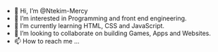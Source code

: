 - 👋 Hi, I’m @Ntekim-Mercy
- 👀 I’m interested in Programming and front end engineering.
- 🌱 I’m currently learning HTML, CSS and JavaScript.
- 💞️ I’m looking to collaborate on building Games, Apps and Websites.
- 📫 How to reach me ...

<!---
Ntekim-Mercy/Ntekim-Mercy is a ✨ special ✨ repository because its `README.md` (this file) appears on your GitHub profile.
You can click the Preview link to take a look at your changes.
--->
